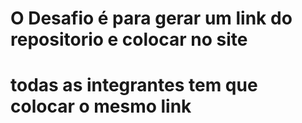 # O Desafio é para gerar um link do repositorio e colocar no site 
# todas as integrantes tem que colocar o mesmo link
